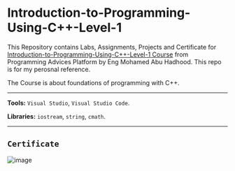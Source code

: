 # Introduction-to-Programming-Using-C++-Level-1



This Repository contains Labs, Assignments, Projects and Certificate for [Introduction-to-Programming-Using-C++-Level-1 Course](https://programmingadvices.com/courses) from Programming Advices Platform by Eng Mohamed Abu Hadhood. This repo is for my perosnal reference.

The Course is about foundations of programming with C++.


---

**Tools:** `Visual Studio`, `Visual Studio Code`.

**Libraries:** `iostream`, `string`, `cmath`. 

---

## `Certificate`

![image](https://github.com/user-attachments/assets/99908b7f-0fd9-4e72-afa6-8d1582dc4f1c)


